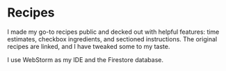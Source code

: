 # Recipes

I made my go-to recipes public and decked out with helpful features: time estimates, checkbox ingredients, and sectioned instructions. The original recipes are linked, and I have 
tweaked some to my taste. 

I use WebStorm as my IDE and the Firestore database.
